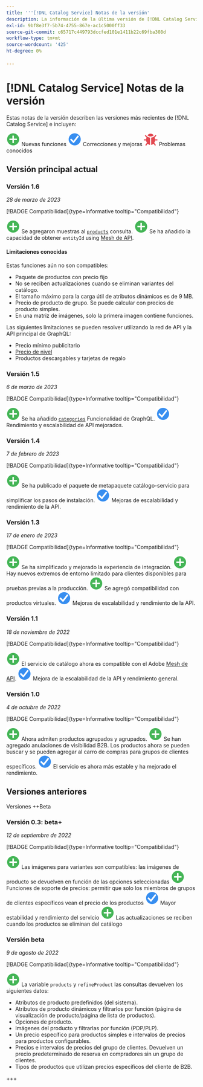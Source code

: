 ```yaml
---
title: '''[!DNL Catalog Service] Notas de la versión'
description: La información de la última versión de [!DNL Catalog Service] para Adobe Commerce.
exl-id: 9bf8e3f7-5b74-4755-867e-ac1c5000ff33
source-git-commit: c65717c449793dccfed101e1411b22c69fba308d
workflow-type: tm+mt
source-wordcount: '425'
ht-degree: 0%

---
```


# [!DNL Catalog Service] Notas de la versión

Estas notas de la versión describen las versiones más recientes de [!DNL Catalog Service] e incluyen:

![Nuevo](../assets/new.svg) Nuevas funciones
![Corrección](../assets/fix.svg) Correcciones y mejoras
![Error](../assets/bug.svg) Problemas conocidos

## Versión principal actual

### Versión 1.6

_28 de marzo de 2023_

[!BADGE Compatibilidad]{type=Informative tooltip="Compatibilidad"}

![Nuevo](../assets/new.svg) Se agregaron muestras al [`products`](https://developer.adobe.com/commerce/webapi/graphql/schema/catalog-service/queries/products/) consulta.
![Nuevo](../assets/new.svg) Se ha añadido la capacidad de obtener `entityId` using [Mesh de API](mesh.md).

#### Limitaciones conocidas

Estas funciones aún no son compatibles:

* Paquete de productos con precio fijo
* No se reciben actualizaciones cuando se eliminan variantes del catálogo.
* El tamaño máximo para la carga útil de atributos dinámicos es de 9 MB.
* Precio de producto de grupo. Se puede calcular con precios de producto simples.
* En una matriz de imágenes, solo la primera imagen contiene funciones.

Las siguientes limitaciones se pueden resolver utilizando la red de API y la API principal de GraphQL:

* Precio mínimo publicitario
* [Precio de nivel](mesh.md)
* Productos descargables y tarjetas de regalo

### Versión 1.5

_6 de marzo de 2023_

[!BADGE Compatibilidad]{type=Informative tooltip="Compatibilidad"}

![Nuevo](../assets/new.svg) Se ha añadido [`categories`](https://developer.adobe.com/commerce/webapi/graphql/schema/catalog-service/queries/categories/) Funcionalidad de GraphQL.
![Corrección](../assets/fix.svg) Rendimiento y escalabilidad de API mejorados.

### Versión 1.4

_7 de febrero de 2023_

[!BADGE Compatibilidad]{type=Informative tooltip="Compatibilidad"}

![Nuevo](../assets/new.svg) Se ha publicado el paquete de metapaquete catálogo-servicio para simplificar los pasos de instalación.
![Corrección](../assets/fix.svg) Mejoras de escalabilidad y rendimiento de la API.

### Versión 1.3

_17 de enero de 2023_

[!BADGE Compatibilidad]{type=Informative tooltip="Compatibilidad"}

![Nuevo](../assets/new.svg) Se ha simplificado y mejorado la experiencia de integración.
![Nuevo](../assets/new.svg) Hay nuevos extremos de entorno limitado para clientes disponibles para pruebas previas a la producción.
![Nuevo](../assets/new.svg) Se agregó compatibilidad con productos virtuales.
![Corrección](../assets/fix.svg) Mejoras de escalabilidad y rendimiento de la API.

### Versión 1.1

_18 de noviembre de 2022_

[!BADGE Compatibilidad]{type=Informative tooltip="Compatibilidad"}

![Nuevo](../assets/new.svg) El servicio de catálogo ahora es compatible con el Adobe [Mesh de API](https://developer.adobe.com/graphql-mesh-gateway/).
![Corrección](../assets/fix.svg) Mejora de la escalabilidad de la API y rendimiento general.

### Versión 1.0

_4 de octubre de 2022_

[!BADGE Compatibilidad]{type=Informative tooltip="Compatibilidad"}

![Nuevo](../assets/new.svg) Ahora admiten productos agrupados y agrupados.
![Nuevo](../assets/new.svg) Se han agregado anulaciones de visibilidad B2B. Los productos ahora se pueden buscar y se pueden agregar al carro de compras para grupos de clientes específicos.
![Corrección](../assets/fix.svg) El servicio es ahora más estable y ha mejorado el rendimiento.

## Versiones anteriores

Versiones ++Beta

### Versión 0.3: beta+

_12 de septiembre de 2022_

[!BADGE Compatibilidad]{type=Informative tooltip="Compatibilidad"}

![Nuevo](../assets/new.svg) Las imágenes para variantes son compatibles: las imágenes de producto se devuelven en función de las opciones seleccionadas
![Nuevo](../assets/new.svg) Funciones de soporte de precios: permitir que solo los miembros de grupos de clientes específicos vean el precio de los productos
![Corrección](../assets/fix.svg) Mayor estabilidad y rendimiento del servicio
![Nuevo](../assets/new.svg) Las actualizaciones se reciben cuando los productos se eliminan del catálogo

### Versión beta

_9 de agosto de 2022_

[!BADGE Compatibilidad]{type=Informative tooltip="Compatibilidad"}

![Nuevo](../assets/new.svg) La variable `products` y `refineProduct` las consultas devuelven los siguientes datos:

* Atributos de producto predefinidos (del sistema).
* Atributos de producto dinámicos y filtrarlos por función (página de visualización de producto/página de lista de productos).
* Opciones de producto.
* Imágenes del producto y filtrarlas por función (PDP/PLP).
* Un precio específico para productos simples e intervalos de precios para productos configurables.
* Precios e intervalos de precios del grupo de clientes. Devuelven un precio predeterminado de reserva en compradores sin un grupo de clientes.
* Tipos de productos que utilizan precios específicos del cliente de B2B.

+++
